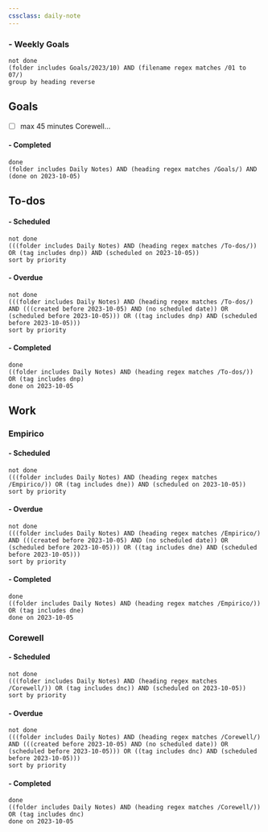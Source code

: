```yaml
---
cssclass: daily-note
---
```

### - Weekly Goals
```tasks
not done
(folder includes Goals/2023/10) AND (filename regex matches /01 to 07/)
group by heading reverse
```
## Goals
- [ ] max 45 minutes Corewell...
#### - Completed
```tasks
done
(folder includes Daily Notes) AND (heading regex matches /Goals/) AND (done on 2023-10-05)
```
## To-dos
#### - Scheduled
```tasks
not done
(((folder includes Daily Notes) AND (heading regex matches /To-dos/)) OR (tag includes dnp)) AND (scheduled on 2023-10-05))
sort by priority
```
#### - Overdue
```tasks
not done
(((folder includes Daily Notes) AND (heading regex matches /To-dos/) AND (((created before 2023-10-05) AND (no scheduled date)) OR (scheduled before 2023-10-05))) OR ((tag includes dnp) AND (scheduled before 2023-10-05)))
sort by priority
```
#### - Completed
```tasks
done
((folder includes Daily Notes) AND (heading regex matches /To-dos/)) OR (tag includes dnp)
done on 2023-10-05
```
## Work
### Empirico

#### - Scheduled
```tasks
not done
(((folder includes Daily Notes) AND (heading regex matches /Empirico/)) OR (tag includes dne)) AND (scheduled on 2023-10-05))
sort by priority
```
#### - Overdue
```tasks
not done
(((folder includes Daily Notes) AND (heading regex matches /Empirico/) AND (((created before 2023-10-05) AND (no scheduled date)) OR (scheduled before 2023-10-05))) OR ((tag includes dne) AND (scheduled before 2023-10-05)))
sort by priority
```
#### - Completed
```tasks
done
((folder includes Daily Notes) AND (heading regex matches /Empirico/)) OR (tag includes dne)
done on 2023-10-05
```

### Corewell
#### - Scheduled
```tasks
not done
(((folder includes Daily Notes) AND (heading regex matches /Corewell/)) OR (tag includes dnc)) AND (scheduled on 2023-10-05))
sort by priority
```
#### - Overdue
```tasks
not done
(((folder includes Daily Notes) AND (heading regex matches /Corewell/) AND (((created before 2023-10-05) AND (no scheduled date)) OR (scheduled before 2023-10-05))) OR ((tag includes dnc) AND (scheduled before 2023-10-05)))
sort by priority
```
#### - Completed
```tasks
done
((folder includes Daily Notes) AND (heading regex matches /Corewell/)) OR (tag includes dnc)
done on 2023-10-05
```
